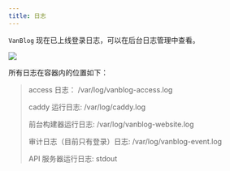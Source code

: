 ```yaml
---
title: 日志
---
```


`VanBlog` 现在已上线登录日志，可以在后台日志管理中查看。

![](https://pic.mereith.com/img/aeeba490d260f60e57d584837c31ba3b.clipboard-2022-08-23.png)

所有日志在容器内的位置如下：

> access 日志： /var/log/vanblog-access.log
>
> caddy 运行日志: /var/log/caddy.log
>
> 前台构建器运行日志: /var/log/vanblog-website.log
>
> 审计日志（目前只有登录）日志: /var/log/vanblog-event.log
>
> API 服务器运行日志: stdout
